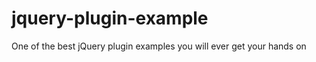 jquery-plugin-example
=====================

One of the best jQuery plugin examples you will ever get your hands on